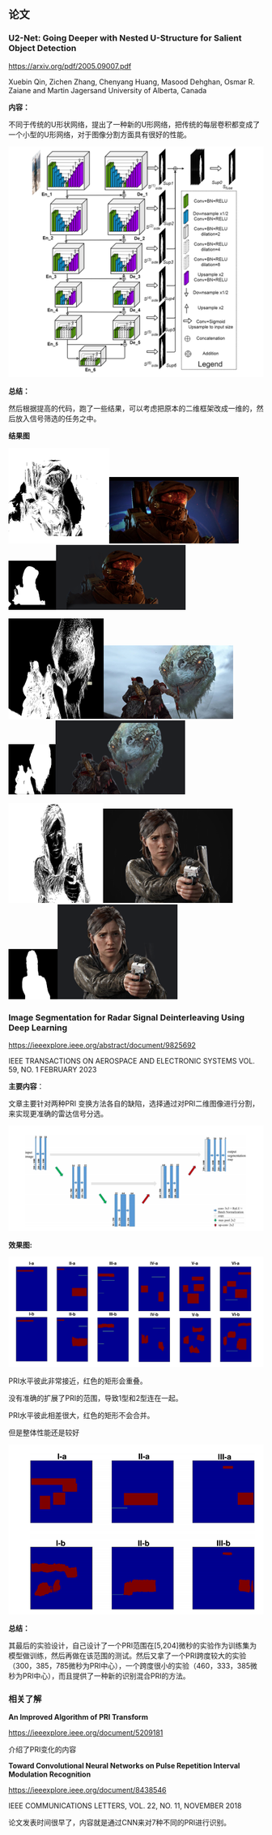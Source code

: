## **论文**

### **U2-Net: Going Deeper with Nested U-Structure for Salient Object Detection**

 https://arxiv.org/pdf/2005.09007.pdf

Xuebin Qin, Zichen Zhang, Chenyang Huang, Masood Dehghan, Osmar R. Zaiane and Martin Jagersand University of Alberta, Canada

**内容：**

不同于传统的U形状网络，提出了一种新的U形网络，把传统的每层卷积都变成了一个小型的U形网络，对于图像分割方面具有很好的性能。

![{32C8A9A4-BD8C-4993-9A81-854B244EC447}](images/%7B32C8A9A4-BD8C-4993-9A81-854B244EC447%7D.png)

**总结：**

然后根据提高的代码，跑了一些结果，可以考虑把原本的二维框架改成一维的，然后放入信号筛选的任务之中。

**结果图**

<img src="images/%7B7D001F4B-DDE8-4A97-A525-137641A2F9F2%7D.png" alt="{7D001F4B-DDE8-4A97-A525-137641A2F9F2}" style="zoom: 25%;" /><img src="images/%7B415E3DAC-A38F-43DD-825A-0BBDD54F508E%7D.png" alt="{415E3DAC-A38F-43DD-825A-0BBDD54F508E}" style="zoom:25%;" /><img src="images/%7B7FDDEACE-18AD-44BC-99C4-63DFEE84137F%7D.png" alt="{7FDDEACE-18AD-44BC-99C4-63DFEE84137F}" style="zoom: 25%;" /><img src="images/%7B25D80963-9A16-4689-B16C-AE928A15B11F%7D.png" alt="{25D80963-9A16-4689-B16C-AE928A15B11F}" style="zoom:25%;" />

<img src="images/%7B7C647A80-5B26-4F9C-8234-91B394A2FC4B%7D.png" alt="{7C647A80-5B26-4F9C-8234-91B394A2FC4B}" style="zoom: 25%;" /><img src="images/%7B4967A6D7-0AF2-4D71-93A9-DD73568E7B77%7D.png" alt="{4967A6D7-0AF2-4D71-93A9-DD73568E7B77}" style="zoom:25%;" /><img src="images/%7B837215B6-2FA8-40A5-A8DF-1E79182D467B%7D.png" alt="{837215B6-2FA8-40A5-A8DF-1E79182D467B}" style="zoom:25%;" /><img src="images/%7B1F591D8E-0BD8-4CDB-8665-1EB226B59F3D%7D.png" alt="{1F591D8E-0BD8-4CDB-8665-1EB226B59F3D}" style="zoom: 25%;" />

<img src="images/%7B1F3BDBD8-5D3C-436B-B9CA-E29E65EB71BF%7D.png" alt="{1F3BDBD8-5D3C-436B-B9CA-E29E65EB71BF}" style="zoom:25%;" /><img src="images/%7BFB9ED191-5071-401A-85BF-DB24BA4C555A%7D.png" alt="{FB9ED191-5071-401A-85BF-DB24BA4C555A}" style="zoom:25%;" /><img src="images/%7BB1006575-03AB-4472-82E6-6C85EA83E153%7D.png" alt="{B1006575-03AB-4472-82E6-6C85EA83E153}" style="zoom: 25%;" /><img src="images/%7B9565E3AD-20D3-407B-8C2E-FAD3C9CEB1D9%7D.png" alt="{9565E3AD-20D3-407B-8C2E-FAD3C9CEB1D9}" style="zoom: 25%;" />

### **Image Segmentation for Radar Signal Deinterleaving Using Deep Learning**

https://ieeexplore.ieee.org/abstract/document/9825692

IEEE TRANSACTIONS ON AEROSPACE AND ELECTRONIC SYSTEMS VOL. 59, NO. 1 FEBRUARY 2023

**主要内容**：

文章主要针对两种PRI 变换方法各自的缺陷，选择通过对PRI二维图像进行分割，来实现更准确的雷达信号分选。

![{98637CEF-B801-4FFE-ADFB-42DF34B38FA6}](images/%7B98637CEF-B801-4FFE-ADFB-42DF34B38FA6%7D.png)

**效果图:**

<img src="images/%7B04964AB1-E1DE-4ED8-A849-74B8CDC00DA6%7D.png" alt="{04964AB1-E1DE-4ED8-A849-74B8CDC00DA6}" style="zoom:67%;" />

PRI水平彼此非常接近，红色的矩形会重叠。

没有准确的扩展了PRI的范围，导致1型和2型连在一起。

PRI水平彼此相差很大，红色的矩形不会合并。 

但是整体性能还是较好

<img src="images/%7BC437AFBC-EF6E-46C1-9399-8EEA312C4EB8%7D.png" alt="{C437AFBC-EF6E-46C1-9399-8EEA312C4EB8}" style="zoom:60%;" />

**总结：**

其最后的实验设计，自己设计了一个PRI范围在[5,204]微秒的实验作为训练集为模型做训练，然后再做在该范围的测试。然后又拿了一个PRI跨度较大的实验（300，385，785微秒为PRI中心），一个跨度很小的实验（460，333，385微秒为PRI中心），而且提供了一种新的识别混合PRI的方法。

### **相关了解**

**An Improved Algorithm of PRI Transform**

https://ieeexplore.ieee.org/document/5209181

介绍了PRI变化的内容

**Toward Convolutional Neural Networks on Pulse Repetition Interval Modulation Recognition**

https://ieeexplore.ieee.org/document/8438546

IEEE COMMUNICATIONS LETTERS, VOL. 22, NO. 11, NOVEMBER 2018

论文发表时间很早了，内容就是通过CNN来对7种不同的PRI进行识别。
